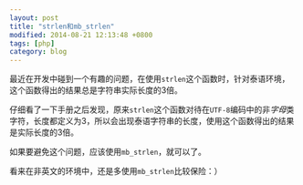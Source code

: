 ```yaml
---
layout: post
title: "strlen和mb_strlen"
modified: 2014-08-21 12:13:48 +0800
tags: [php]
category: blog
---
```

最近在开发中碰到一个有趣的问题，在使用`strlen`这个函数时，针对泰语环境，这个函数得出的结果总是字符串实际长度的3倍。

仔细看了一下手册之后发现，原来`strlen`这个函数对待在`UTF-8`编码中的非*字母*类字符，长度都定义为3，所以会出现泰语字符串的长度，使用这个函数得出的结果是实际长度的3倍。

如果要避免这个问题，应该使用`mb_strlen`，就可以了。

看来在非英文的环境中，还是多使用`mb_strlen`比较保险：）